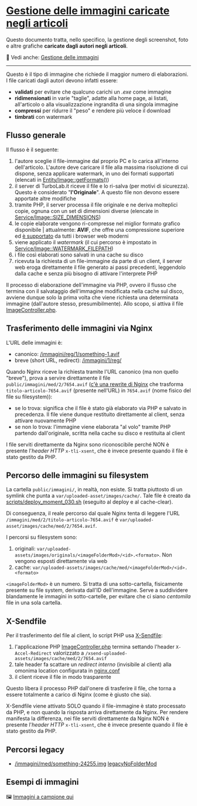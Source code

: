 # [Gestione delle immagini caricate negli articoli](https://github.com/TurboLabIt/TurboLab.it/blob/main/docs/images-articles.md)

Questo documento tratta, nello specifico, la gestione degli screenshot, foto e altre grafiche **caricate dagli autori negli articoli**.

🔗 Vedi anche: [Gestione delle immagini](https://github.com/TurboLabIt/TurboLab.it/blob/main/docs/images.md)

---

Questo è il tipo di immagine che richiede il maggior numero di elaborazioni. I file caricati dagli autori devono infatti essere:

- **validati** per evitare che qualcuno carichi un *.exe* come immagine
- **ridimensionati** in varie "taglie", adatte alla home page, ai listati, all'articolo o alla visualizzazione ingrandita di una singola immagine
- **compressi** per ridurre il "peso" e rendere più veloce il download
- **timbrati** con watermark


## Flusso generale

Il flusso è il seguente:

1. l'autore sceglie il file-immagine dal proprio PC e lo carica all'interno dell'articolo. L'autore deve caricare il file alla massima risoluzione di cui dispone, senza applicare watermark, in uno dei formati supportati (elencati in [Entity/Image::getFormats()](https://github.com/TurboLabIt/TurboLab.it/blob/main/src/Entity/Cms/Image.php))
2. il server di TurboLab.it riceve il file e lo ri-salva (per motivi di sicurezza). Questo è considerato "**l'Originale**". A questo file non devono essere apportate altre modifiche
3. tramite PHP, il server processa il file originale e ne deriva molteplici copie, ognuna con un set di dimensioni diverse (elencate in [Service/Image::SIZE_DIMENSIONS](https://github.com/TurboLabIt/TurboLab.it/blob/main/src/Service/Cms/Image.php))
4. le copie elaborate vengono ri-compresse nel miglior formato grafico disponibile | attualmente: **AVIF**, che offre una compressione superiore ed [è supportato](https://caniuse.com/avif) da tutti i browser web moderni
5. viene applicato il *watermark* (il cui percorso è impostato in [Service/Image::WATERMARK_FILEPATH](https://github.com/TurboLabIt/TurboLab.it/blob/main/src/Service/Cms/Image.php))
5. i file così elaborati sono salvati in una cache su disco
6. ricevuta la richiesta di un file-immagine da parte di un client, il server web eroga direttamente il file generato ai passi precedenti, leggendolo dalla cache e senza più bisogno di attivare l'interprete PHP

Il processo di elaborazione dell'immagine via PHP, ovvero il flusso che termina con il salvataggio dell'immagine modificata nella cache sul disco, avviene dunque solo la prima volta che viene richiesta una determinata immagine (dall'autore stesso, presumibilmente). Allo scopo, si attiva il file [ImageController.php](https://github.com/TurboLabIt/TurboLab.it/blob/main/src/Controller/ImageController.php).


## Trasferimento delle immagini via Nginx

L'URL delle immagini è:

- canonico: [/immagini/reg/1/something-1.avif](https://turbolab.it/immagini/reg/1/t-turbolab.it-1.avif)
- breve (short URL, redirect): [/immagini/1/reg/](https://turbolab.it/immagini/1/reg/)

Quando Nginx riceve la richiesta tramite l'URL canonico (ma non quello "breve"), prova a servire direttamente il file `public/immagini/med/2/7654.avif` ([c'è una rewrite di Nginx](https://github.com/TurboLabIt/TurboLab.it/blob/main/config/custom/nginx.conf) che trasforma `titolo-articolo-7654.avif` (presente nell'URL) in `7654.avif` (nome fisico del file su filesystem)):

- se lo trova: significa che il file è stato già elaborato via PHP e salvato in precedenza. Il file viene dunque restituito direttamente al client, senza attivare nuovamente PHP
- se non lo trova: l'immagine viene elaborata "al volo" tramite PHP partendo dall'originale, scritta nella cache su disco e restituita al client

I file serviti direttamente da Nginx sono riconoscibile perché NON è presente l'*header HTTP* `x-tli-xsent`, che è invece presente quando il file è stato gestito da PHP.


## Percorso delle immagini su filesystem

La cartella `public/immagini/`, in realtà, non esiste. Si tratta piuttosto di un symlink che punta a `var/uploaded-asset/images/cache/`. Tale file è creato da [scripts/deploy_moment_030.sh](https://github.com/TurboLabIt/TurboLab.it/blob/main/scripts/deploy_moment_030.sh) (eseguito al deploy e al cache-clear).

Di conseguenza, il reale percorso dal quale Nginx tenta di leggere l'URL `/immagini/med/2/titolo-articolo-7654.avif` è `var/uploaded-asset/images/cache/med/2/7654.avif`.

I percorsi su filesystem sono:

1. originali: `var/uploaded-assets/images/originals/<imageFolderMod>/<id>.<formato>`. Non vengono esposti direttamente via web
2. cache: `var/uploaded-assets/images/cache/med/<imageFolderMod>/<id>.<formato>`

`<imageFolderMod>` è un numero. Si tratta di una sotto-cartella, fisicamente presente su file system, derivata dall'ID dell'immagine. Serve a suddividere blandamente le immagini in sotto-cartelle, per evitare che ci siano *centomila* file in una sola cartella.


## X-Sendfile

Per il trasferimento del file al client, lo script PHP usa [X-Sendfile](https://www.nginx.com/resources/wiki/start/topics/examples/xsendfile/):

1. l'applicazione PHP [ImageController.php](https://github.com/TurboLabIt/TurboLab.it/blob/main/src/Controller/ImageController.php) termina settando l'header `X-Accel-Redirect` valorizzato a `/xsend-uploaded-assets/images/cache/med/2/7654.avif`
2. tale header fa scattare un *redirect interno* (invisibile al client) alla omonima location configurata in [nginx.conf](https://github.com/TurboLabIt/TurboLab.it/blob/main/config/custom/nginx.conf)
3. il client riceve il file in modo trasparente

Questo libera il processo PHP dall'onere di trasferire il file, che torna a essere totalmente a carico di Nginx (come è giusto che sia).

X-Sendfile viene attivato SOLO quando il file-immagine è stato processato da PHP, e non quando la risposta arriva direttamente da Nginx. Per rendere manifesta la differenza, nei file serviti direttamente da Nginx NON è presente l'*header HTTP* `x-tli-xsent`, che è invece presente quando il file è stato gestito da PHP.


## Percorsi legacy

- [/immagini/med/something-24255.img](https://turbolab.it/immagini/med/something-24255.img) [legacyNoFolderMod](https://github.com/TurboLabIt/TurboLab.it/blob/main/src/Controller/ImageController.php)


## Esempi di immagini

🖼 [Immagini a campione qui](https://turbolab.it/1939)
